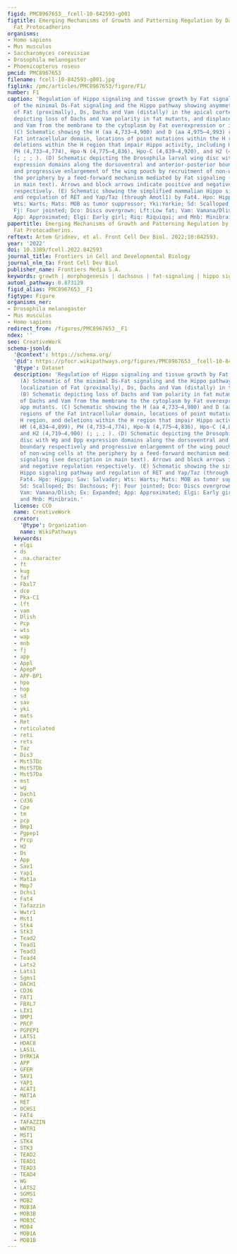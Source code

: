 ```yaml
---
figid: PMC8967653__fcell-10-842593-g001
figtitle: Emerging Mechanisms of Growth and Patterning Regulation by Dachsous and
  Fat Protocadherins
organisms:
- Homo sapiens
- Mus musculus
- Saccharomyces cerevisiae
- Drosophila melanogaster
- Phoenicopterus roseus
pmcid: PMC8967653
filename: fcell-10-842593-g001.jpg
figlink: /pmc/articles/PMC8967653/figure/F1/
number: F1
caption: 'Regulation of Hippo signaling and tissue growth by Fat signaling. (A) Schematic
  of the minimal Ds-Fat signaling and the Hippo pathway showing asymmetric localization
  of Fat (proximally), Ds, Dachs and Vam (distally) in the apical cortex. (B) Schematic
  depicting loss of Dachs and Vam polarity in fat mutants, and displacement of Dachs
  and Vam from the membrane to the cytoplasm by Fat overexpression or in app mutants.
  (C) Schematic showing the H (aa 4,733–4,900) and D (aa 4,975–4,993) regions of the
  Fat intracellular domain, locations of point mutations within the H region, and
  deletions within the H region that impair Hippo activity, including HM (4,834–4,899),
  PH (4,733–4,774), Hpo-N (4,775–4,836), Hpo-C (4,839–4,920), and H2 (4,719–4,900)
  (; ; ; ). (D) Schematic depicting the Drosophila larval wing disc with Wg and Dpp
  expression domains along the dorsoventral and anterior-posterior boundary respectively
  and progressive enlargement of the wing pouch by recruitment of non-wing cells at
  the periphery by a feed-forward mechanism mediated by Fat signaling (see description
  in main text). Arrows and block arrows indicate positive and negative regulation
  respectively. (E) Schematic showing the simplified mammalian Hippo signaling pathway
  and regulation of RET and Yap/Taz (through Amotl1) by Fat4. Hpo: Hippo; Sav: Salvador;
  Wts: Warts; Mats: MOB as tumor suppressor; Yki:Yorkie; Sd: Scalloped; Ds: Dachsous;
  Fj: Four jointed; Dco: Discs overgrown; Lft:Low fat; Vam: Vamana/Dlish; Ex: Expanded;
  App: Approximated; Elgi: Early girl; Riq: Riquiqui; and Mnb: Minibrain.'
papertitle: Emerging Mechanisms of Growth and Patterning Regulation by Dachsous and
  Fat Protocadherins.
reftext: Artem Gridnev, et al. Front Cell Dev Biol. 2022;10:842593.
year: '2022'
doi: 10.3389/fcell.2022.842593
journal_title: Frontiers in Cell and Developmental Biology
journal_nlm_ta: Front Cell Dev Biol
publisher_name: Frontiers Media S.A.
keywords: growth | morphogenesis | dachsous | fat-signaling | hippo signaling
automl_pathway: 0.873129
figid_alias: PMC8967653__F1
figtype: Figure
organisms_ner:
- Drosophila melanogaster
- Mus musculus
- Homo sapiens
redirect_from: /figures/PMC8967653__F1
ndex: ''
seo: CreativeWork
schema-jsonld:
  '@context': https://schema.org/
  '@id': https://pfocr.wikipathways.org/figures/PMC8967653__fcell-10-842593-g001.html
  '@type': Dataset
  description: 'Regulation of Hippo signaling and tissue growth by Fat signaling.
    (A) Schematic of the minimal Ds-Fat signaling and the Hippo pathway showing asymmetric
    localization of Fat (proximally), Ds, Dachs and Vam (distally) in the apical cortex.
    (B) Schematic depicting loss of Dachs and Vam polarity in fat mutants, and displacement
    of Dachs and Vam from the membrane to the cytoplasm by Fat overexpression or in
    app mutants. (C) Schematic showing the H (aa 4,733–4,900) and D (aa 4,975–4,993)
    regions of the Fat intracellular domain, locations of point mutations within the
    H region, and deletions within the H region that impair Hippo activity, including
    HM (4,834–4,899), PH (4,733–4,774), Hpo-N (4,775–4,836), Hpo-C (4,839–4,920),
    and H2 (4,719–4,900) (; ; ; ). (D) Schematic depicting the Drosophila larval wing
    disc with Wg and Dpp expression domains along the dorsoventral and anterior-posterior
    boundary respectively and progressive enlargement of the wing pouch by recruitment
    of non-wing cells at the periphery by a feed-forward mechanism mediated by Fat
    signaling (see description in main text). Arrows and block arrows indicate positive
    and negative regulation respectively. (E) Schematic showing the simplified mammalian
    Hippo signaling pathway and regulation of RET and Yap/Taz (through Amotl1) by
    Fat4. Hpo: Hippo; Sav: Salvador; Wts: Warts; Mats: MOB as tumor suppressor; Yki:Yorkie;
    Sd: Scalloped; Ds: Dachsous; Fj: Four jointed; Dco: Discs overgrown; Lft:Low fat;
    Vam: Vamana/Dlish; Ex: Expanded; App: Approximated; Elgi: Early girl; Riq: Riquiqui;
    and Mnb: Minibrain.'
  license: CC0
  name: CreativeWork
  creator:
    '@type': Organization
    name: WikiPathways
  keywords:
  - elgi
  - ds
  - .na.character
  - ft
  - kug
  - faf
  - Fbxl7
  - dco
  - Pka-C1
  - lft
  - vam
  - Dlish
  - Pcp
  - wts
  - wap
  - mnb
  - fj
  - app
  - Appl
  - ApepP
  - APP-BP1
  - hpo
  - hop
  - sd
  - sav
  - yki
  - mats
  - Ret
  - reticulated
  - reti
  - rets
  - Taz
  - Dis3
  - Mst57Dc
  - Mst57Db
  - Mst57Da
  - mst
  - wg
  - Dach1
  - Cd36
  - Cpe
  - tm
  - pcp
  - Bmp1
  - Pgpep1
  - Prcp
  - H2
  - Ds
  - App
  - Sav1
  - Yap1
  - Mat1a
  - Mmp7
  - Dchs1
  - Fat4
  - Tafazzin
  - Wwtr1
  - Mst1
  - Stk4
  - Stk3
  - Tead2
  - Tead1
  - Tead3
  - Tead4
  - Lats2
  - Lats1
  - Sgms1
  - DACH1
  - CD36
  - FAT1
  - FBXL7
  - LIX1
  - BMP1
  - PRCP
  - PGPEP1
  - LATS1
  - HDAC8
  - LAS1L
  - DYRK1A
  - APP
  - GFER
  - SAV1
  - YAP1
  - ACAT1
  - MAT1A
  - RET
  - DCHS1
  - FAT4
  - TAFAZZIN
  - WWTR1
  - MST1
  - STK4
  - STK3
  - TEAD2
  - TEAD1
  - TEAD3
  - TEAD4
  - WG
  - LATS2
  - SGMS1
  - MOB2
  - MOB3A
  - MOB3B
  - MOB3C
  - MOB4
  - MOB1A
  - MOB1B
---
```

